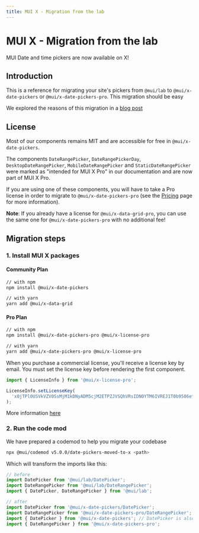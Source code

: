 ```yaml
---
title: MUI X - Migration from the lab
---
```


# MUI X - Migration from the lab

<p class="description">MUI Date and time pickers are now available on X!</p>

## Introduction

This is a reference for migrating your site's pickers from `@mui/lab` to `@mui/x-date-pickers` or `@mui/x-date-pickers-pro`.
This migration should be easy

We explored the reasons of this migration in a [blog post](https://mui.com/blog/lab-date-pickers-to-mui-x/)

## License

Most of our components remains MIT and are accessible for free in `@mui/x-date-pickers`.

The components `DateRangePicker`, `DateRangePickerDay`, `DesktopDateRangePicker`, `MobileDateRangePicker` and `StaticDateRangePicker`
were marked as "intended for MUI X Pro" in our documentation and are now part of MUI X Pro.

If you are using one of these components, you will have to take a Pro license in order to migrate to `@mui/x-date-pickers-pro` (see the [Pricing](https://mui.com/pricing/) page for more information).

**Note**: If you already have a license for `@mui/x-data-grid-pro`, you can use the same one for `@mui/x-date-pickers-pro` with no additional fee!

## Migration steps

### 1. Install MUI X packages

#### Community Plan

```sh
// with npm
npm install @mui/x-date-pickers

// with yarn
yarn add @mui/x-data-grid
```

#### Pro Plan

```sh
// with npm
npm install @mui/x-date-pickers-pro @mui/x-license-pro

// with yarn
yarn add @mui/x-date-pickers-pro @mui/x-license-pro
```

When you purchase a commercial license, you'll receive a license key by email.
You must set the license key before rendering the first component.

```jsx
import { LicenseInfo } from '@mui/x-license-pro';

LicenseInfo.setLicenseKey(
  'x0jTPl0USVkVZV0SsMjM1kDNyADM5cjM2ETPZJVSQhVRsIDN0YTM6IVREJ1T0b9586ef25c9853decfa7709eee27a1e',
);
```

More information [here](/x/advanced-components/#license-key-installation)

### 2. Run the code mod

We have prepared a codemod to help you migrate your codebase

```sh
npx @mui/codemod v5.0.0/date-pickers-moved-to-x <path>
```

Which will transform the imports like this:

```ts
// before
import DatePicker from '@mui/lab/DatePicker';
import DateRangePicker from '@mui/lab/DateRangePicker';
import { DatePicker, DateRangePicker } from '@mui/lab';

// after
import DatePicker from '@mui/x-date-pickers/DatePicker';
import DateRangePicker from '@mui/x-date-pickers-pro/DateRangePicker';
import { DatePicker } from '@mui/x-date-pickers'; // DatePicker is also available in `@mui/x-date-pickers-pro`
import { DateRangePicker } from '@mui/x-date-pickers-pro';
```
